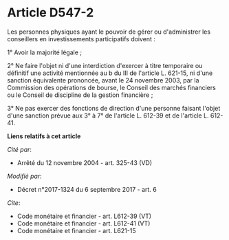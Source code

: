 # Article D547-2

Les personnes physiques ayant le pouvoir de gérer ou d'administrer les conseillers en investissements participatifs
doivent : 

1° Avoir la majorité légale ; 

2° Ne faire l'objet ni d'une interdiction d'exercer à titre temporaire ou définitif une activité mentionnée au b du III de
l'article L. 621-15, ni d'une sanction équivalente prononcée, avant le 24 novembre 2003, par la Commission des opérations de
bourse, le Conseil des marchés financiers ou le Conseil de discipline de la gestion financière ; 

3° Ne pas exercer des fonctions de direction d'une personne faisant l'objet d'une sanction prévue aux 3° à 7° de l'article L.
612-39 et de l'article L. 612-41.

**Liens relatifs à cet article**

_Cité par_:

  - Arrêté du 12 novembre 2004 - art. 325-43 (VD)

_Modifié par_:

  - Décret n°2017-1324 du 6 septembre 2017 - art. 6

_Cite_:

  - Code monétaire et financier - art. L612-39 (VT)
  - Code monétaire et financier - art. L612-41 (VT)
  - Code monétaire et financier - art. L621-15
